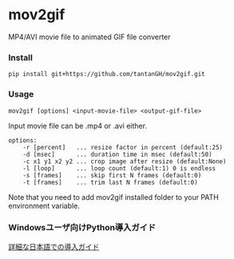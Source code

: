 # mov2gif
MP4/AVI movie file to animated GIF file converter

### Install

    pip install git+https://github.com/tantanGH/mov2gif.git

### Usage

    mov2gif [options] <input-movie-file> <output-gif-file>

Input movie file can be .mp4 or .avi either.

    options:
        -r [percent]   ... resize factor in percent (default:25)
        -d [msec]      ... duration time in msec (default:50)
        -c x1 y1 x2 y2 ... crop image after resize (default:None)
        -l [loop]      ... loop count (default:1) 0 is endless
        -s [frames]    ... skip first N frames (default:0)
        -t [frames]    ... trim last N frames (default:0)

Note that you need to add mov2gif installed folder to your PATH environment variable.


### Windowsユーザ向けPython導入ガイド

[詳細な日本語での導入ガイド](https://github.com/tantanGH/distribution/blob/main/windows_python_for_x68k.md)